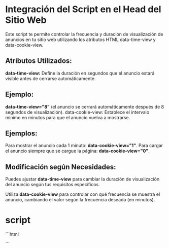 # Integración del Script en el Head del Sitio Web
Este script te permite controlar la frecuencia y duración de visualización de anuncios en tu sitio web utilizando los atributos HTML data-time-view y data-cookie-view.

## Atributos Utilizados:
**data-time-view:** Define la duración en segundos que el anuncio estará visible antes de cerrarse automáticamente.

## Ejemplo: 
**data-time-view="8"** (el anuncio se cerrará automáticamente después de 8 segundos de visualización).
data-cookie-view: Establece el intervalo mínimo en minutos para que el anuncio vuelva a mostrarse.

## Ejemplos:
Para mostrar el anuncio cada 1 minuto: **data-cookie-view="1"**.
Para cargar el anuncio siempre que se cargue la página: **data-cookie-view="0"**.

## Modificación según Necesidades:
Puedes ajustar **data-time-view** para cambiar la duración de visualización del anuncio según tus requisitos específicos.

Utiliza **data-cookie-view** para controlar con qué frecuencia se muestra el anuncio, cambiando el valor según la frecuencia deseada (en minutos).

# script
´´´html
<div id="adklg" data-time-view="8" data-cookie-view="1" style="display: none;">
    <div class="content-cnjk">
        <p class="ad-t">This is an advertisement. Wait <span id="counter-ad"></span> seconds...</p>
        <!-- ads here -->
        <img src="https://via.placeholder.com/300x250" alt="ad-300x250">
    </div>
</div>
<script src="https://cdn.jsdelivr.net/gh/eswhik/OverlayAd/app.js"></script>
´´´
